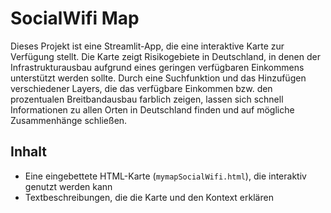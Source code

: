 # SocialWifi Map

Dieses Projekt ist eine Streamlit-App, die eine interaktive Karte zur Verfügung stellt. Die Karte zeigt Risikogebiete in Deutschland, 
in denen der Infrastrukturausbau aufgrund eines geringen verfügbaren Einkommens unterstützt werden sollte. Durch eine Suchfunktion und das 
Hinzufügen verschiedener Layers, die das verfügbare Einkommen bzw. den prozentualen Breitbandausbau farblich zeigen, lassen sich schnell Informationen
zu allen Orten in Deutschland finden und auf mögliche Zusammenhänge schließen. 


## Inhalt

- Eine eingebettete HTML-Karte (`mymapSocialWifi.html`), die interaktiv genutzt werden kann
- Textbeschreibungen, die die Karte und den Kontext erklären
